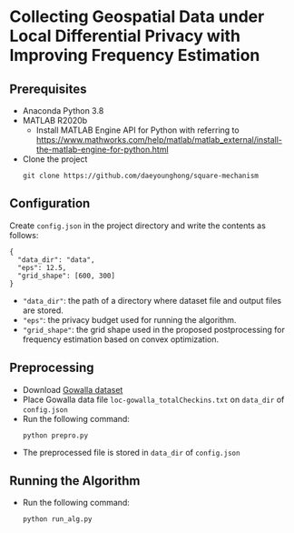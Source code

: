 # Collecting Geospatial Data under Local Differential Privacy with Improving Frequency Estimation

## Prerequisites
- Anaconda Python 3.8
- MATLAB R2020b
  - Install MATLAB Engine API for Python with referring to
  https://www.mathworks.com/help/matlab/matlab_external/install-the-matlab-engine-for-python.html
- Clone the project
  ```
  git clone https://github.com/daeyounghong/square-mechanism
  ```

## Configuration
Create `config.json` in the project directory and write the contents as follows:
```
{
  "data_dir": "data",
  "eps": 12.5,
  "grid_shape": [600, 300]
}
```
- `"data_dir"`: the path of a directory where dataset file and output files are stored.
- `"eps"`: the privacy budget used for running the algorithm.
- `"grid_shape"`: the grid shape used in the proposed postprocessing for frequency estimation based on convex optimization.

## Preprocessing
- Download [Gowalla dataset](https://snap.stanford.edu/data/loc-gowalla.html)
- Place Gowalla data file `loc-gowalla_totalCheckins.txt` on `data_dir` of `config.json`
- Run the following command:
  ```
  python prepro.py
  ```
- The preprocessed file is stored in `data_dir` of `config.json`

## Running the Algorithm
- Run the following command:
  ```
  python run_alg.py
  ```
